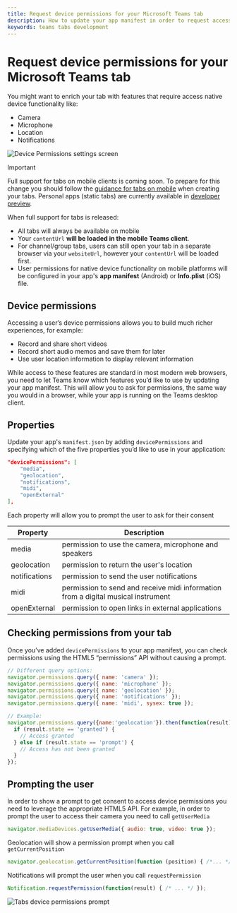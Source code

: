 ```yaml
---
title: Request device permissions for your Microsoft Teams tab
description: How to update your app manifest in order to request access to native features that usually require user consent
keywords: teams tabs development
---
```


# Request device permissions for your Microsoft Teams tab

You might want to enrich your tab with features that require access native device functionality like:

* Camera
* Microphone
* Location
* Notifications

![Device Permissions settings screen](~/assets/images/tabs/device-permissions.png)

> [!IMPORTANT]
> Full support for tabs on mobile clients is coming soon. To prepare for this change you should follow the [guidance for tabs on mobile](~/tabs/design/tabs-mobile.md) when creating your tabs. Personal apps (static tabs) are currently available in [developer preview](~/resources/dev-preview/developer-preview-intro.md).
>
> When full support for tabs is released:
>
> * All tabs will always be available on mobile
> * Your `contentUrl` **will be loaded in the mobile Teams client**.
> * For channel/group tabs, users can still open your tab in a separate browser via your `websiteUrl`, however your `contentUrl` will be loaded first.  
> * User permissions for native device functionality on mobile platforms will be configured in your app's **app manifest** (Android) or **Info.plist** (iOS) file.

## Device permissions

Accessing a user’s device permissions allows you to build much richer experiences, for example:

* Record and share short videos
* Record short audio memos and save them for later
* Use user location information to display relevant information

While access to these features are standard in most modern web browsers, you need to let Teams know which features you’d like to use by updating your app manifest. This will allow you to ask for permissions, the same way you would in a browser, while your app is running on the Teams desktop client.

## Properties

Update your app's `manifest.json` by adding `devicePermissions` and specifying which of the five properties you’d like to use in your application:

``` json
"devicePermissions": [
    "media",
    "geolocation",
    "notifications",
    "midi",
    "openExternal"
],
```

Each property will allow you to prompt the user to ask for their consent

| Property      | Description   |
| --- | --- |
| media         | permission to use the camera, microphone and speakers |
| geolocation   | permission to return the user's location      |
| notifications | permission to send the user notifications      |
| midi          | permission to send and receive midi information from a digital musical instrument   |
| openExternal  | permission to open links in external applications  |

## Checking permissions from your tab

Once you’ve added `devicePermissions` to your app manifest, you can check permissions using the HTML5 “permissions” API without causing a prompt.

``` Javascript
// Different query options:
navigator.permissions.query({ name: 'camera' });
navigator.permissions.query({ name: 'microphone' });
navigator.permissions.query({ name: 'geolocation' });
navigator.permissions.query({ name: 'notifications' });
navigator.permissions.query({ name: 'midi', sysex: true });

// Example:
navigator.permissions.query({name:'geolocation'}).then(function(result) {
  if (result.state == 'granted') {
    // Access granted
  } else if (result.state == 'prompt') {
    // Access has not been granted
  }
});
```

## Prompting the user

In order to show a prompt to get consent to access device permissions you need to leverage the appropriate HTML5 API. For example, in order to prompt the user to access their camera you need to call `getUserMedia`

```Javascript
navigator.mediaDevices.getUserMedia({ audio: true, video: true });
```

Geolocation will  show a permission prompt when you call `getCurrentPosition`

```Javascript
navigator.geolocation.getCurrentPosition(function (position) { /*... */ });
```

Notifications will prompt the user when you call `requestPermission`

```Javascript
Notification.requestPermission(function(result) { /* ... */ });
```

![Tabs device permissions prompt](~/assets/images/tabs/device-permissions-prompt.png)